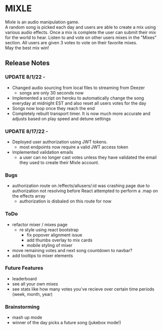 # MIXLE
Mixle is an audio manipulation game.  
A random song is picked each day and users are able to create a mix using various audio effects.
Once a mix is complete the user can submit their mix for the world to hear.
Listen to and vote on other users mixes in the "Mixes" section.
All users are given 3 votes to vote on their favorite mixes.  
May the best mix win!

## Release Notes

### UPDATE 8/1/22 - 
- Changed audio sourcing from local files to streaming from Deezer
    - songs are only 30 seconds now 
- Implemented a script on heroku to automatically change the song everyday at midnight EST and also reset all users votes for the day
- Songs now loop once they reach the end
- Completely rebuilt transport timer.  It is now much more accurate and adjusts based on play speed and detune settings

### UPDATE 8/17/22 - 
- Deployed user authorization using JWT tokens.
    - most endpoints now require a valid JWT access token 
- Implemented validation emails
    - a user can no longer cast votes unless they have validated the email they used to create their Mixle account.


### Bugs
- authorization route on /effects/allusers/:id was crashing page due to authorization not resolving
before React attempted to perform a .map on the effects array
    - authorization is disbaled on this route for now

### ToDo
- refactor mixer / mixes page
    - re style using react bootstrap
        - fix popover alignment issue
        - add thumbs overlay to mix cards
        - mobile styling of mixer
- move remaining votes and next song countdown to navbar?
- add tooltips to mixer elements

### Future Features
- leaderboard
- see all your own mixes
- see stats like how many votes you've recieve over certain time periods (week, month, year)

### Brainstorming
- mash up mode
- winner of the day picks a future song (jukebox mode!)
